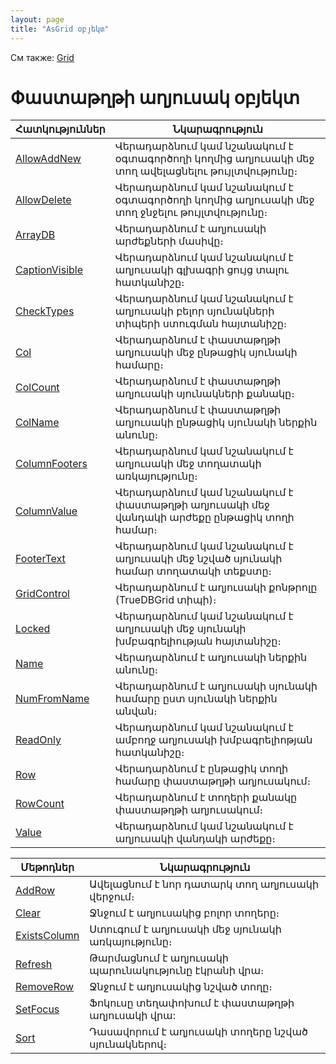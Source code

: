```yaml
---
layout: page
title: "AsGrid օբյեկտ"
---
```


См также: [Grid](../ASDOC/Grid.md)

# Փաստաթղթի աղյուսակ օբյեկտ 



| Հատկություններ | Նկարագրություն |
|--|--|
| [AllowAddNew](AsGrid/AllowAddNew.md) | Վերադարձնում կամ նշանակում է օգտագործողի կողմից աղյուսակի մեջ տող ավելացնելու թույլտվությունը։ |
| [AllowDelete](AsGrid/AllowDelete.md) | Վերադարձնում կամ նշանակում է օգտագործողի կողմից աղյուսակի մեջ տող ջնջելու թույլտվությունը։  |
| [ArrayDB](AsGrid/ArrayDB.md) | Վերադարձնում է աղյուսակի արժեքների մասիվը։ |
| [CaptionVisible](AsGrid/CaptionVisible.md) | Վերադարձնում կամ նշանակում է աղյուսակի գլխագրի ցույց տալու հատկանիշը։ |
| [CheckTypes](AsGrid/CheckTypes.md) | Վերադարձնում կամ նշանակում է աղյուսակի բելոր սյունակների  տիպերի ստուգման հայտանիշը։ |
| [Col](AsGrid/Col.md) | Վերադարձնում է փաստաթղթի աղյուսակի մեջ ընթացիկ սյունակի համարը։ |
| [ColCount](AsGrid/ColCount.md) | Վերադարձնում է փաստաթղթի աղյուսակի սյունակների քանակը։ |
| [ColName](AsGrid/ColName.md) | Վերադարձնում է փաստաթղթի աղյուսակի ընթացիկ սյունակի ներքին անունը։ |
| [ColumnFooters](AsGrid/ColumnFooters.md) | Վերադարձնում կամ նշանակում է աղյուսակի մեջ տողատակի  առկայությունը։ |
| [ColumnValue](AsGrid/ColumnValue.md) | Վերադարձնում կամ նշանակում է փաստաթղթի աղյուսակի մեջ վանդակի արժեքը ընթացիկ տողի համար։ |
| [FooterText](AsGrid/FooterText.md) |  Վերադարձնում կամ նշանակում է աղյուսակի մեջ նշված սյունակի համար տողատակի տեքստը։ |
| [GridControl](AsGrid/GridControl.md) | Վերադարձնում է աղյուսակի քոնթրոլը (TrueDBGrid տիպի)։  |
| [Locked](AsGrid/Locked.md) |Վերադարձնում կամ նշանակում է աղյուսակի մեջ սյունակի  խմբագրելիության հայտանիշը։ |
| [Name](AsGrid/Name.md) | Վերադարձնում է աղյուսակի ներքին անունը։ |
| [NumFromName](AsGrid/NumFromName.md) | Վերադարձնում է աղյուսակի սյունակի  համարը ըստ սյունակի ներքին անվան։ |
| [ReadOnly](AsGrid/ReadOnly.md) | Վերադարձնում կամ նշանակում է ամբողջ  աղյուսակի  խմբագրելիոթյան հատկանիշը։ |
| [Row](AsGrid/Row.md) | Վերադարձնում է ընթացիկ տողի համարը փաստաթղթի աղյուսակում։  |
| [RowCount](AsGrid/RowCount.md) | Վերադարձնում է տողերի քանակը փաստաթղթի աղյուսակում։  |
| [Value](AsGrid/Value.md) | Վերադարձնում կամ նշանակում է աղյուսակի վանդակի արժեքը։ |


| Մեթոդներ | Նկարագրություն |
|--|--|
| [AddRow](AsGrid/AddRow.md) | Ավելացնում է նոր դատարկ տող աղյուսակի վերջում։ |
| [Clear](AsGrid/Clear.md) | Ջնջում է աղյուսակից բոլոր տողերը։  |
| [ExistsColumn](AsGrid/ExistsColumn.md) | Ստուգում է աղյուսակի մեջ սյունակի առկայությունը։  |
| [Refresh](AsGrid/Refresh.md) | Թարմացնում է աղյուսակի պարունակությունը էկրանի վրա։ |
| [RemoveRow](AsGrid/RemoveRow.md) | Ջնջում է աղյուսակից նշված տողը։ |
| [SetFocus](AsGrid/SetFocus.md) | Ֆոկուսը տեղափոխում է փաստաթղթի աղյուսակի վրա: |
| [Sort](AsGrid/Sort.md) | Դասավորում է աղյուսակի տողերը նշված սյունակներով։ |

